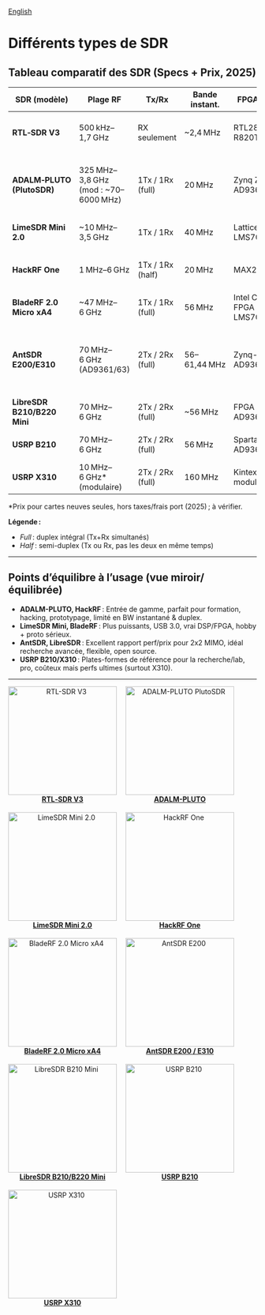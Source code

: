 [English](../../en/sdr/sdr.md)
# Différents types de SDR

## Tableau comparatif des SDR (Specs + Prix, 2025)

| **SDR (modèle)**            | **Plage RF**                            | **Tx/Rx**        | **Bande instant.** | **FPGA/Chipset**                | **Interface**  | **Points forts**                          | **Prix indicatif\***                            |
| --------------------------- | --------------------------------------- | ---------------- | ------------------ | ------------------------------- | -------------- | ------------------------------------------ | ------------------------------------------------ |
| **RTL‑SDR V3**              | 500 kHz–1,7 GHz                         | RX seulement     | ~2,4 MHz           | RTL2832U + R820T2               | USB 2.0        | Ultra abordable, RX seul, énorme écosystème | 30–40 $ (30–40 €)                               |
| **ADALM‑PLUTO (PlutoSDR)**  | 325 MHz–3,8 GHz (mod : ~70–6000 MHz)    | 1Tx / 1Rx (full) | 20 MHz             | Zynq Z-7010 + AD9363            | USB 2.0        | Ultra compact, bidouillable, éducatif       | 230–250 $ (230–250 €), France : ~350 €           |
| **LimeSDR Mini 2.0**        | ~10 MHz–3,5 GHz                         | 1Tx / 1Rx        | 40 MHz             | Lattice ECP5 + LMS7002M         | USB 3.0        | Basse latence, DSP avancé, open source      | 440 $ (~410 €)                                  |
| **HackRF One**              | 1 MHz–6 GHz                             | 1Tx / 1Rx (half) | 20 MHz             | MAX2837/2839                    | USB 2.0        | Open source, hacking, très populaire        | 320–350 $ (~320–350 €)                          |
| **BladeRF 2.0 Micro xA4**   | ~47 MHz–6 GHz                           | 1Tx / 1Rx (full) | 56 MHz             | Intel Cyclone V FPGA + LMS7002M | USB 3.0        | Puissant, large bande, forte communauté     | 649 € (~700 $)                                  |
| **AntSDR E200/E310**        | 70 MHz–6 GHz (AD9361/63)                | 2Tx / 2Rx (full) | 56–61,44 MHz       | Zynq-7020 + AD9361/63           | Ethernet, USB  | MIMO 2x2, HW/SW ouverts, flexible          | 317 € (AD9363)<br>472 € (AD9361)<br>eBay : 475–800 $ |
| **LibreSDR B210/B220 Mini** | 70 MHz–6 GHz                            | 2Tx / 2Rx (full) | ~56 MHz            | FPGA + AD9361/63                | USB 3.0        | Compatible USRP B210, ultra compact        | 369 €                                          |
| **USRP B210**               | 70 MHz–6 GHz                            | 2Tx / 2Rx (full) | 56 MHz             | Spartan-6 + AD9361              | USB 3.0        | Référence labo/éduc, UHD, robuste          | 2 165 $ (~2 000 €)                              |
| **USRP X310**               | 10 MHz–6 GHz* (modulaire)               | 2Tx / 2Rx (full) | 160 MHz            | Kintex-7, RF modulaire          | 1/10 GbE, PCIe | Recherche/pro, BW extrême, modulaire        | 10 400–11 400 $                                 |

\*Prix pour cartes neuves seules, hors taxes/frais port (2025) ; à vérifier.

**Légende :**
- *Full* : duplex intégral (Tx+Rx simultanés)
- *Half* : semi-duplex (Tx ou Rx, pas les deux en même temps)

---

## Points d’équilibre à l’usage (vue miroir/équilibrée)

- **ADALM-PLUTO, HackRF** : Entrée de gamme, parfait pour formation, hacking, prototypage, limité en BW instantané & duplex.
- **LimeSDR Mini, BladeRF** : Plus puissants, USB 3.0, vrai DSP/FPGA, hobby + proto sérieux.
- **AntSDR, LibreSDR** : Excellent rapport perf/prix pour 2x2 MIMO, idéal recherche avancée, flexible, open source.
- **USRP B210/X310** : Plates-formes de référence pour la recherche/lab, pro, coûteux mais perfs ultimes (surtout X310).

---

<div style="display: flex; flex-wrap: wrap; gap: 18px; justify-content: flex-start; align-items: flex-start;">

<a href="https://www.rtl-sdr.com/buy-rtl-sdr-dvb-t-dongles/" style="text-align:center">
  <img src="https://www.rtl-sdr.com/wp-content/uploads/2023/03/improvements_v3.jpg" alt="RTL-SDR V3" width="220"/><br>
  <b>RTL‑SDR V3</b>
</a>

<a href="https://www.analog.com/en/design-center/evaluation-hardware-and-software/evaluation-boards-kits/adalm-pluto.html" style="text-align:center">
  <img src="https://www.analog.com/en/_/media/analog/en/evaluation-board-images/images/adalm-pluto-web.gif" alt="ADALM-PLUTO PlutoSDR" width="220"/><br>
  <b>ADALM-PLUTO</b>
</a>

<a href="https://www.crowdsupply.com/lime-micro/limesdr-mini-2-0" style="text-align:center">
  <img src="https://www.crowdsupply.com/img/2829/6b51f129-f3e4-4963-ba6f-70c17ffc2829/limesdr-mini-2-prototype-top-bottom-1_jpg_gallery-lg.jpg" alt="LimeSDR Mini 2.0" width="220"/><br>
  <b>LimeSDR Mini 2.0</b>
</a>

<a href="https://greatscottgadgets.com/hackrf/" style="text-align:center">
  <img src="https://greatscottgadgets.com/images/h1-preliminary1-445.jpeg" alt="HackRF One" width="220"/><br>
  <b>HackRF One</b>
</a>

<a href="https://lab401.com/products/bladerf-sdr-2-micro-xa4" style="text-align:center">
  <img src="https://lab401.com/cdn/shop/products/BladeRF-Starter-Pack-Resized_521x284.png" alt="BladeRF 2.0 Micro xA4" width="220"/><br>
  <b>BladeRF 2.0 Micro xA4</b>
</a>

<a href="https://www.crowdsupply.com/microphase-technology/antsdr-e200" style="text-align:center">
  <img src="https://www.crowdsupply.com/img/6233/8e9bd1c8-8003-40bf-b73e-3c27d58a6233/antsdr-e200-front-back-01_jpg_gallery-lg.jpg" alt="AntSDR E200" width="220"/><br>
  <b>AntSDR E200 / E310</b>
</a>

<a href="https://www.sdrstore.eu/software-defined-radio/instruments/usrp/libresdr-b210-mini-b220-mini-2r2t-xc7a200tad9361-or-xc7a100tad9363-sdr-uhd-pluto-oai-compatible.html" style="text-align:center">
  <img src="https://www.sdrstore.eu/images/ab__webp/detailed/13/download_-_2025-06-26T180436.230_jpg.webp" alt="LibreSDR B210 Mini" width="220"/><br>
  <b>LibreSDR B210/B220 Mini</b>
</a>

<a href="https://www.ettus.com/all-products/ub210-kit/" style="text-align:center">
  <img src="https://www.ettus.com/wp-content/uploads/2019/01/B210_Board-Large_2.jpg" alt="USRP B210" width="220"/><br>
  <b>USRP B210</b>
</a>

<a href="https://www.ettus.com/all-products/x310-kit/" style="text-align:center">
  <img src="https://www.ettus.com/wp-content/uploads/2024/10/NI-Ettus-X310.jpeg" alt="USRP X310" width="220"/><br>
  <b>USRP X310</b>
</a>

</div>

